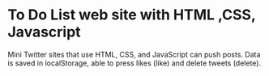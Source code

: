 # To Do List web site with HTML ,CSS, Javascript
Mini Twitter sites that use HTML, CSS, and JavaScript  can push posts. Data is saved in localStorage, able to  press likes (like) and delete tweets (delete). 
